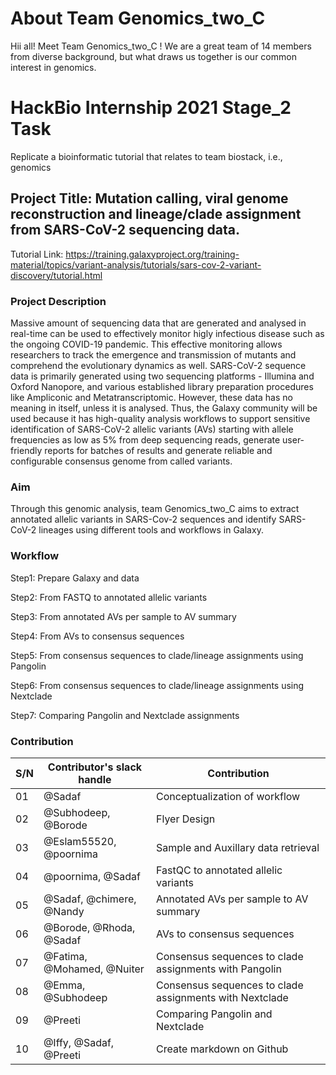 # About Team Genomics_two_C
Hii all! Meet Team Genomics_two_C ! We are a great team of 14 members from diverse background, but what draws us together is our common interest in genomics.

# HackBio Internship 2021 Stage_2 Task
Replicate a bioinformatic tutorial that relates to team biostack, i.e., genomics

## Project Title: Mutation calling, viral genome reconstruction and lineage/clade assignment from SARS-CoV-2 sequencing data.
Tutorial Link: https://training.galaxyproject.org/training-material/topics/variant-analysis/tutorials/sars-cov-2-variant-discovery/tutorial.html 

### Project Description
Massive amount of sequencing data that are generated and analysed in real-time can be used to effectively monitor higly infectious disease such as the ongoing COVID-19 pandemic. This effective monitoring allows researchers to track the emergence and transmission of mutants and comprehend the evolutionary dynamics as well.
SARS-CoV-2 sequence data is primarily generated using two sequencing platforms - Illumina and Oxford Nanopore, and various established library preparation procedures like Ampliconic and Metatranscriptomic. However, these data has no meaning in itself, unless it is analysed.
Thus, the Galaxy community will be used because it has high-quality analysis workflows to support sensitive identification of SARS-CoV-2 allelic variants (AVs) starting with allele frequencies as low as 5% from deep sequencing reads, generate user-friendly reports for batches of results and generate reliable and configurable consensus genome from called variants.

### Aim
Through this genomic analysis, team Genomics_two_C aims to extract annotated allelic variants in SARS-Cov-2 sequences and identify SARS-CoV-2 lineages using different tools and workflows in Galaxy.

### Workflow
Step1: Prepare Galaxy and data

Step2: From FASTQ to annotated allelic variants

Step3: From annotated AVs per sample to AV summary

Step4: From AVs to consensus sequences

Step5: From consensus sequences to clade/lineage assignments using Pangolin

Step6: From consensus sequences to clade/lineage assignments using Nextclade

Step7: Comparing Pangolin and Nextclade assignments

### Contribution

|S/N| Contributor's slack handle| Contribution|
|--|-----------------|--------------------------------------------|
|01|@Sadaf|Conceptualization of workflow|
|02|@Subhodeep, @Borode|Flyer Design|
|03|@Eslam55520, @poornima|Sample and Auxillary data retrieval|
|04|@poornima, @Sadaf|FastQC to annotated allelic variants|
|05|@Sadaf, @chimere, @Nandy| Annotated AVs per sample to AV summary|
|06|@Borode, @Rhoda, @Sadaf|AVs to consensus sequences|
|07|@Fatima, @Mohamed, @Nuiter|Consensus sequences to clade assignments with Pangolin|
|08|@Emma, @Subhodeep|Consensus sequences to clade assignments with Nextclade|
|09|@Preeti|Comparing Pangolin and Nextclade|
|10|@Iffy, @Sadaf, @Preeti|Create markdown on Github|
